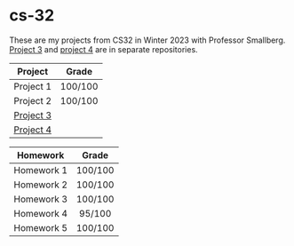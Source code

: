 # cs-32

These are my projects from CS32 in Winter 2023 with Professor Smallberg. [Project 3](https://github.com/sophiasharif/mario-party-clone) and [project 4](https://github.com/sophiasharif/pnetphlix) are in separate repositories.

| Project     | Grade |
| :---------: | :---: |
| Project 1   | 100/100 |
| Project 2   | 100/100 |
| [Project 3](https://github.com/sophiasharif/mario-party-clone)    |  |
| [Project 4](https://github.com/sophiasharif/pnetphlix)|  |

| Homework    | Grade |
| :---------: | :---: |
| Homework 1   | 100/100 |
| Homework 2   | 100/100 |
| Homework 3   | 100/100 |
| Homework 4   | 95/100 |
| Homework 5   | 100/100 |
